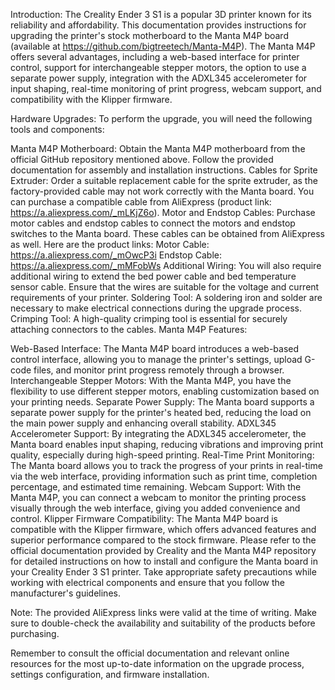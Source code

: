 Introduction:
The Creality Ender 3 S1 is a popular 3D printer known for its reliability and affordability. This documentation provides instructions for upgrading the printer's stock motherboard to the Manta M4P board (available at https://github.com/bigtreetech/Manta-M4P). The Manta M4P offers several advantages, including a web-based interface for printer control, support for interchangeable stepper motors, the option to use a separate power supply, integration with the ADXL345 accelerometer for input shaping, real-time monitoring of print progress, webcam support, and compatibility with the Klipper firmware.

Hardware Upgrades:
To perform the upgrade, you will need the following tools and components:

Manta M4P Motherboard: Obtain the Manta M4P motherboard from the official GitHub repository mentioned above. Follow the provided documentation for assembly and installation instructions.
Cables for Sprite Extruder: Order a suitable replacement cable for the sprite extruder, as the factory-provided cable may not work correctly with the Manta board. You can purchase a compatible cable from AliExpress (product link: https://a.aliexpress.com/_mLKjZ6o).
Motor and Endstop Cables: Purchase motor cables and endstop cables to connect the motors and endstop switches to the Manta board. These cables can be obtained from AliExpress as well. Here are the product links:
Motor Cable: https://a.aliexpress.com/_mOwcP3i
Endstop Cable: https://a.aliexpress.com/_mMFobWs
Additional Wiring: You will also require additional wiring to extend the bed power cable and bed temperature sensor cable. Ensure that the wires are suitable for the voltage and current requirements of your printer.
Soldering Tool: A soldering iron and solder are necessary to make electrical connections during the upgrade process.
Crimping Tool: A high-quality crimping tool is essential for securely attaching connectors to the cables.
Manta M4P Features:

Web-Based Interface: The Manta M4P board introduces a web-based control interface, allowing you to manage the printer's settings, upload G-code files, and monitor print progress remotely through a browser.
Interchangeable Stepper Motors: With the Manta M4P, you have the flexibility to use different stepper motors, enabling customization based on your printing needs.
Separate Power Supply: The Manta board supports a separate power supply for the printer's heated bed, reducing the load on the main power supply and enhancing overall stability.
ADXL345 Accelerometer Support: By integrating the ADXL345 accelerometer, the Manta board enables input shaping, reducing vibrations and improving print quality, especially during high-speed printing.
Real-Time Print Monitoring: The Manta board allows you to track the progress of your prints in real-time via the web interface, providing information such as print time, completion percentage, and estimated time remaining.
Webcam Support: With the Manta M4P, you can connect a webcam to monitor the printing process visually through the web interface, giving you added convenience and control.
Klipper Firmware Compatibility: The Manta M4P board is compatible with the Klipper firmware, which offers advanced features and superior performance compared to the stock firmware.
Please refer to the official documentation provided by Creality and the Manta M4P repository for detailed instructions on how to install and configure the Manta board in your Creality Ender 3 S1 printer. Take appropriate safety precautions while working with electrical components and ensure that you follow the manufacturer's guidelines.

Note: The provided AliExpress links were valid at the time of writing. Make sure to double-check the availability and suitability of the products before purchasing.

Remember to consult the official documentation and relevant online resources for the most up-to-date information on the upgrade process, settings configuration, and firmware installation.
